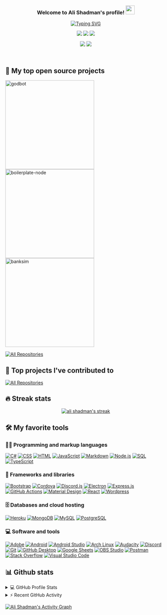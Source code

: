 <!DOCTYPE html>
<html lang="en">
  <head>
    <meta charset="UTF-8">
    <meta name="viewport" content="width=device-width, initial-scale=1.0">
    <meta http-equiv="X-UA-Compatible" content="ie=edge">
  </head>
  <body>
   <h3 align="center">
  Welcome to Ali Shadman's profile!
  <img src="https://media.giphy.com/media/hvRJCLFzcasrR4ia7z/giphy.gif" width="28">
</h3>

<!-- Typing SVG by DenverCoder1 - https://github.com/DenverCoder1/readme-typing-svg -->
<p align="center">
    <a href="https://git.io/typing-svg"><img src="https://readme-typing-svg.demolab.com?font=Fira+Code&size=22&pause=1000&vCenter=true&width=440&height=45&lines=Full-stack+web+and+app+developer;4%2B+years+of+coding+experience" alt="Typing SVG" /></a>
</p>

<!-- all-shields/aboutme:START -->
<div align=center>

[![](https://img.shields.io/badge/OS-MacOS-informational?style=flat&logo=macos&logoColor=white&color=36BBF7)](https://www.apple.com/it/macos/monterey/) [![](https://img.shields.io/badge/code-Javascript-informational?style=flat&logo=Javascript&logoColor=white&color=36BBF7)](https://www.javascript.com/) [![](https://img.shields.io/badge/Editor-VSCode-informational?style=flat&logo=VisualStudioCode&logoColor=white&color=36BBF7)](https://code.visualstudio.com/)

</div>
<!-- all-shields/aboutme:END -->

<!-- all-shields/socials:START -->
<div align=center>

[![](https://img.shields.io/badge/-LinkedIn-36BBF7.svg?style=for-the-badge&logo=LinkedIn)](https://www.linkedin.com/in/alishd/) [![](https://img.shields.io/badge/-Portfolio-36BBF7.svg?style=for-the-badge&logo=Circle)](https://alishd.dev/)

</div>

<!-- all-shields/socials:END -->

<br/>

## 📘 My top open source projects

<p align="left">
<a href="https://github.com/alishadman95/godbot"><img width="278" src="https://denvercoder1-github-readme-stats.vercel.app/api/pin/?username=alishadman95&repo=godbot&theme=github_dark&hide_border=true&bg_color=1F222E&show_icons=false" alt="godbot"></a>
<a href="https://github.com/alishd-boilerplate/discord-node-bot-boilerplate"><img width="278" src="https://denvercoder1-github-readme-stats.vercel.app/api/pin/?username=alishd-boilerplate&repo=discord-node-bot-boilerplate&theme=github_dark&bg_color=1F222E&hide_border=true&show_icons=false" alt="boilerplate-node"></a>
<a href="https://github.com/alishadman95/banksim"><img width="278" src="https://denvercoder1-github-readme-stats.vercel.app/api/pin/?username=alishadman95&repo=banksim&theme=github_dark&hide_border=true&bg_color=1F222E&show_icons=false" alt="banksim"></a>

</p>

<p align="left">
  <a href="https://github.com/alishadman95?tab=repositories"><img alt="All Repositories" title="All Repositories" src="https://custom-icon-badges.demolab.com/badge/-All%20Repos-2962FF?style=for-the-badge&logoColor=white&logo=repo"/></a>
</p>

## 📕 Top projects I've contributed to

<!-- Small repo cards https://github.com/DenverCoder1/github-readme-stats (fork of anuraghazra/github-readme-stats) -->

<p align="left">
  <a href="https://github.com/alishadman95/My-Contributions/blob/main/README.md"><img alt="All Repositories" title="All Repositories" src="https://custom-icon-badges.demolab.com/badge/-All%20Forks-2962FF?style=for-the-badge&logoColor=white&logo=fork"/></a>
</p>

## 🔥 Streak stats

<!-- GitHub Readme Streak Stats - https://github.com/DenverCoder1/github-readme-streak-stats -->
<p align="center">
  <a href="https://github.com/DenverCoder1/github-readme-streak-stats">
    <img title="🔥 Get streak stats for your profile at git.io/streak-stats" alt="ali shadman's streak" src="https://streak-stats.demolab.com/?user=alishadman95&theme=monokai-metallian&hide_border=true&theme=react"/>
  </a>
</p>

<!-- Some badges are from https://github.com/Ileriayo/markdown-badges -->

## 🛠️ My favorite tools

### 👨‍💻 Programming and markup languages

<p>
    <a href="https://github.com/search?q=user%3ADenverCoder1+language%3Acsharp"><img alt="C#" src="https://custom-icon-badges.demolab.com/badge/C%23-68217A.svg?logo=cs2&logoColor=white"></a>
    <a href="https://github.com/search?q=user%3ADenverCoder1+language%3Acss"><img alt="CSS" src="https://img.shields.io/badge/CSS-1572B6.svg?logo=css3&logoColor=white"></a>
    <a href="https://github.com/search?q=user%3ADenverCoder1+language%3Ahtml"><img alt="HTML" src="https://img.shields.io/badge/HTML-E34F26.svg?logo=html5&logoColor=white"></a>
    <a href="https://github.com/search?q=user%3ADenverCoder1+language%3Ajavascript"><img alt="JavaScript" src="https://img.shields.io/badge/JavaScript-F7DF1E.svg?logo=javascript&logoColor=black"></a>
    <a href="https://github.com/search?q=user%3ADenverCoder1+language%3Amarkdown"><img alt="Markdown" src="https://img.shields.io/badge/Markdown-000000.svg?logo=markdown&logoColor=white"></a>
    <a href="https://github.com/search?q=user%3ADenverCoder1+language%3Ajavascript"><img alt="Node.js" src="https://img.shields.io/badge/Node.js-43853D.svg?logo=node.js&logoColor=white"></a>
    <a href="https://github.com/search?q=user%3ADenverCoder1+language%3Asql"><img alt="SQL" src="https://custom-icon-badges.demolab.com/badge/SQL-025E8C.svg?logo=database&logoColor=white"></a>
    <a href="https://github.com/search?q=user%3ADenverCoder1+language%3AtypeScript"><img alt="TypeScript" src="https://img.shields.io/badge/TypeScript-007ACC.svg?logo=typescript&logoColor=white"></a>
</p>

### 🧰 Frameworks and libraries

<p>
    <a href="#"><img alt="Bootstrap" src="https://img.shields.io/badge/Bootstrap-7952B3.svg?logo=bootstrap&logoColor=white"></a>
    <a href="#"><img alt="Cordova" src="https://img.shields.io/badge/-Cordova-E8E8E8?logo=apache-cordova&logoColor=black"></a>
    <a href="#"><img alt="Discord.js" src="https://custom-icon-badges.demolab.com/badge/Discord.JS-0d1620.svg?logo=djs_logo"></a>
    <a href="#"><img alt="Electron" src="https://img.shields.io/badge/Electron-20232e.svg?logo=electron&logoColor=white"></a>
    <a href="#"><img alt="Express.js" src="https://img.shields.io/badge/Express.js-404d59.svg?logo=express&logoColor=white"></a>
    <a href="#"><img alt="GitHub Actions" src="https://img.shields.io/badge/GitHub%20Actions-2671E5.svg?logo=github%20actions&logoColor=white"></a>
    <a href="#"><img alt="Material Design" src="https://img.shields.io/badge/Material%20Design-0081CB.svg?logo=material-design&logoColor=white"></a>
    <a href="#"><img alt="React" src="https://img.shields.io/badge/React-20232a.svg?logo=react&logoColor=%2361DAFB"></a>
    <a href="#"><img alt="Wordpress" src="https://img.shields.io/badge/Wordpress-21759B?logo=wordpress&logoColor=white"></a>
</p>

### 🗄️ Databases and cloud hosting

<p>
    <a href="#"><img alt="Heroku" src="https://img.shields.io/badge/Heroku-430098.svg?logo=heroku&logoColor=white"></a>
    <a href="#"><img alt="MongoDB" src ="https://img.shields.io/badge/MongoDB-4ea94b.svg?logo=mongodb&logoColor=white"></a>
    <a href="#"><img alt="MySQL" src="https://img.shields.io/badge/MySQL-00f.svg?logo=mysql&logoColor=white"></a>
    <a href="#"><img alt="PostgreSQL" src ="https://img.shields.io/badge/PostgreSQL-316192.svg?logo=postgresql&logoColor=white"></a>
</p>

### 💻 Software and tools

<p>
    <a href="#"><img alt="Adobe" src="https://img.shields.io/badge/Adobe-FF0000.svg?logo=adobe&logoColor=white"></a>
    <a href="#"><img alt="Android" src="https://img.shields.io/badge/Android-3DDC84?logo=android&logoColor=white"></a>
    <a href="#"><img alt="Android Studio" src="https://img.shields.io/badge/Android%20Studio-008678.svg?logo=android-studio&logoColor=white"></a>
    <a href="#"><img alt="Arch Linux" src="https://img.shields.io/badge/Arch%20Linux-1793D1.svg?logo=arch-linux&logoColor=white"></a>
    <a href="#"><img alt="Audacity" src="https://img.shields.io/badge/-Audacity-0000CC?logo=audacity&logoColor=white"></a>
    <a href="#"><img alt="Discord" src="https://img.shields.io/badge/-Discord-5865F2.svg?logo=discord&logoColor=white"></a>
    <a href="#"><img alt="Git" src="https://img.shields.io/badge/Git-F05033.svg?logo=git&logoColor=white"></a>
    <a href="#"><img alt="GitHub Desktop" src="https://img.shields.io/badge/GitHub%20Desktop-8034A9.svg?logo=github&logoColor=white"></a>
    <a href="#"><img alt="Google Sheets" src="https://img.shields.io/badge/Sheets-34A853.svg?logo=google%20sheets&logoColor=white"></a>
    <a href="#"><img alt="OBS Studio" src="https://img.shields.io/badge/-OBS-302E31?logo=obs-studio&logoColor=white"></a>
    <a href="#"><img alt="Postman" src="https://img.shields.io/badge/Postman-FF6C37?logo=postman&logoColor=white"></a>
    <a href="#"><img alt="Stack Overflow" src="https://img.shields.io/badge/-Stack%20Overflow-FE7A16?logo=stack-overflow&logoColor=white"></a>
    <a href="#"><img alt="Visual Studio Code" src="https://img.shields.io/badge/Visual%20Studio%20Code-0078d7.svg?logo=visual-studio-code&logoColor=white"></a>
</p>

## 📊 Github stats

<!-- https://github.com/anuraghazra/github-readme-stats -->
<details> 
  <summary>💻 GitHub Profile Stats</summary>
  <br/>
    <a href="https://github.com/anuraghazra/github-readme-stats"><img alt="DenverCoder1's Github Stats" src="https://denvercoder1-github-readme-stats.vercel.app/api/?username=alishadman95&show_icons=true&include_all_commits=true&count_private=true&theme=react&hide_border=true&bg_color=1F222E" height="192px"/></a>
  <a href="https://github.com/anuraghazra/github-readme-stats"><img alt="DenverCoder1's Top Languages" src="https://github-readme-stats.vercel.app/api/top-langs/?username=alishadman95&langs_count=8&layout=compact&theme=react&hide_border=true&bg_color=1F222E&hide=Jupyter%20Notebook" height="192px"/></a>
  <br/>
  <b>Note:</b> Top languages is only a metric of the languages my public code consists of and doesn't reflect experience or skill level.
</details>

<!-- https://github.com/jamesgeorge007/github-activity-readme -->
<details>
  <summary>⚡ Recent GitHub Activity</summary>
  <br/>

<!--RECENT_ACTIVITY:start-->
1. ⬆️ Pushed 1 commit(s) to [AliShadman95/ynab-importer](https://github.com/AliShadman95/ynab-importer)
2. ⭐ Starred [alishd-boilerplate/discord-node-bot-boilerplate](https://github.com/alishd-boilerplate/discord-node-bot-boilerplate)
<!--RECENT_ACTIVITY:end-->

<!--RECENT_ACTIVITY:last_update-->
Last Updated: Wednesday, June 14th, 2023, 11:04:15 PM
<!--RECENT_ACTIVITY:last_update_end-->
   </details>

<!-- https://github.com/ashutosh00710/github-readme-activity-graph -->

<a href="https://github.com/ashutosh00710/github-readme-activity-graph"><img alt="Ali Shadman's Activity Graph" src="https://denvercoder1-activity-graph.herokuapp.com/graph/?username=alishadman95&theme=react-dark&hide_border=true" /></a>

  </body>
</html>
